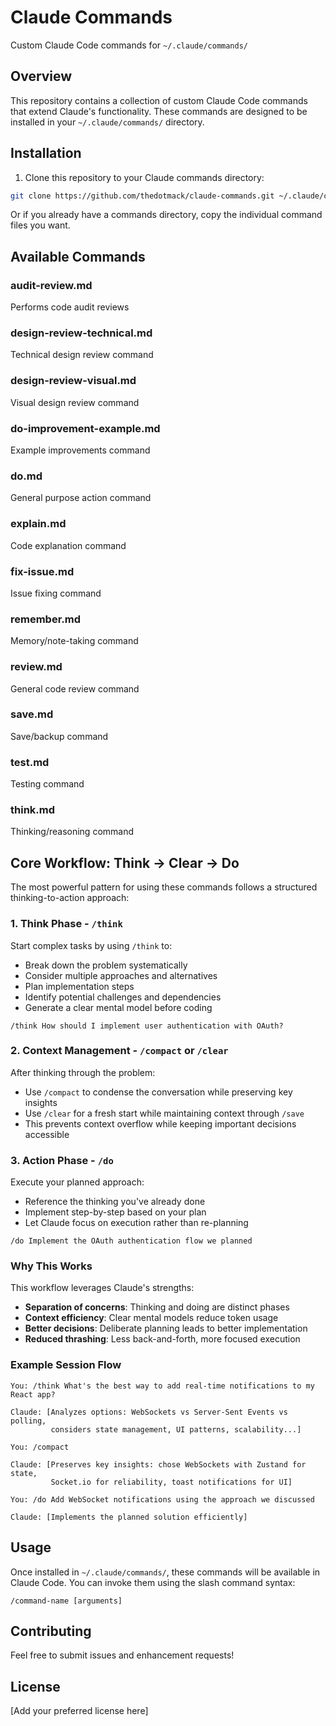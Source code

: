 # Claude Commands

Custom Claude Code commands for `~/.claude/commands/`

## Overview

This repository contains a collection of custom Claude Code commands that extend Claude's functionality. These commands are designed to be installed in your `~/.claude/commands/` directory.

## Installation

1. Clone this repository to your Claude commands directory:
```bash
git clone https://github.com/thedotmack/claude-commands.git ~/.claude/commands
```

Or if you already have a commands directory, copy the individual command files you want.

## Available Commands

### audit-review.md
Performs code audit reviews

### design-review-technical.md
Technical design review command

### design-review-visual.md
Visual design review command

### do-improvement-example.md
Example improvements command

### do.md
General purpose action command

### explain.md
Code explanation command

### fix-issue.md
Issue fixing command

### remember.md
Memory/note-taking command

### review.md
General code review command

### save.md
Save/backup command

### test.md
Testing command

### think.md
Thinking/reasoning command

## Core Workflow: Think → Clear → Do

The most powerful pattern for using these commands follows a structured thinking-to-action approach:

### 1. **Think Phase** - `/think`
Start complex tasks by using `/think` to:
- Break down the problem systematically
- Consider multiple approaches and alternatives
- Plan implementation steps
- Identify potential challenges and dependencies
- Generate a clear mental model before coding

```
/think How should I implement user authentication with OAuth?
```

### 2. **Context Management** - `/compact` or `/clear`
After thinking through the problem:
- Use `/compact` to condense the conversation while preserving key insights
- Use `/clear` for a fresh start while maintaining context through `/save`
- This prevents context overflow while keeping important decisions accessible

### 3. **Action Phase** - `/do`
Execute your planned approach:
- Reference the thinking you've already done
- Implement step-by-step based on your plan
- Let Claude focus on execution rather than re-planning

```
/do Implement the OAuth authentication flow we planned
```

### Why This Works

This workflow leverages Claude's strengths:
- **Separation of concerns**: Thinking and doing are distinct phases
- **Context efficiency**: Clear mental models reduce token usage
- **Better decisions**: Deliberate planning leads to better implementation
- **Reduced thrashing**: Less back-and-forth, more focused execution

### Example Session Flow

```
You: /think What's the best way to add real-time notifications to my React app?

Claude: [Analyzes options: WebSockets vs Server-Sent Events vs polling, 
         considers state management, UI patterns, scalability...]

You: /compact

Claude: [Preserves key insights: chose WebSockets with Zustand for state,
         Socket.io for reliability, toast notifications for UI]

You: /do Add WebSocket notifications using the approach we discussed

Claude: [Implements the planned solution efficiently]
```

## Usage

Once installed in `~/.claude/commands/`, these commands will be available in Claude Code. You can invoke them using the slash command syntax:

```
/command-name [arguments]
```

## Contributing

Feel free to submit issues and enhancement requests!

## License

[Add your preferred license here]
